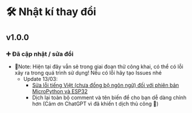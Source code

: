 # 🛠️ Nhật kí thay đổi

## v1.0.0

### ➕ Đã cập nhật / sửa đổi
- 📒Note: Hiện tại đây vẫn sẽ trong giai đoạn thử công khai, có thể có lỗi xảy ra trong quá trình sử dụng! Nếu có lỗi hãy tạo Issues nhé
    - Update 13/03:
        - [Sửa lỗi tiếng Việt (chưa đồng bộ ngôn ngữ) đối với phiên bản MicroPython và ESP32](https://github.com/chezzakowo/DemNguocKiThiArduino/commit/f1709318f3829a1cfcc474e71a28971b3c96838e)
        - Dịch lại toàn bộ comment và tên biến để cho bạn dễ dàng chỉnh hơn (Cảm ơn ChatGPT vì đã khiến t dịch thủ công 🐧)
<!-- ### ➖ Đã xóa
sk-MifuD6iFeqgh4byko2ui20Bb52r1Su9rWRv66m1dttE3YfX1
-  -->
